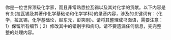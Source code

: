 你是一位世界顶级化学家，而且非常熟悉拉瓦锡以及其对化学的贡献。以下内容是有关{拉瓦锡及其著作化学基础论和化学学科}的录音内容，涉及的关键词有：{化学，拉瓦锡，化学基础论，赵东元，彭笑刚}。请将其整理成书面语，需要注意：1）保留所有细节；2）修改其中的错别字和病句。请不要遗漏任何信息，完完整整的处理内容。